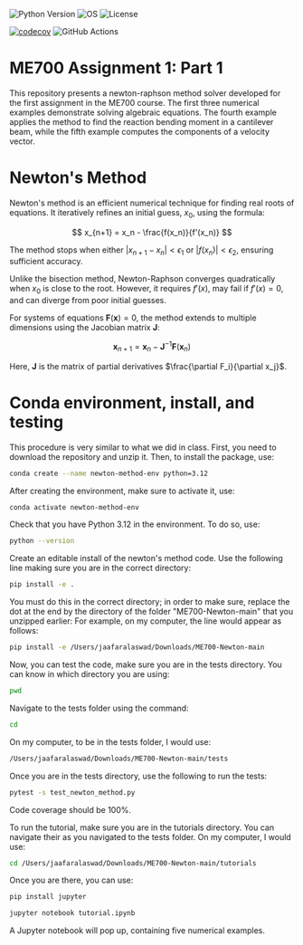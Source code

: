 ![Python Version](https://img.shields.io/badge/python-3.12-blue)
![OS](https://img.shields.io/badge/os-ubuntu%20%7C%20macos%20%7C%20windows-blue)
![License](https://img.shields.io/badge/license-MIT-green)

[![codecov](https://codecov.io/gh/jaafaralaswad/ME700-Newton/branch/main/graph/badge.svg)](https://codecov.io/gh/jaafaralaswad/ME700-Newton) ![GitHub Actions](https://github.com/jaafaralaswad/ME700-Newton/actions/workflows/tests.yml/badge.svg)



# ME700 Assignment 1: Part 1

This repository presents a newton-raphson method solver developed for the first assignment in the ME700 course. The first three numerical examples demonstrate solving algebraic equations. The fourth example applies the method to find the reaction bending moment in a cantilever beam, while the fifth example computes the components of a velocity vector.

# Newton's Method

Newton's method is an efficient numerical technique for finding real roots of equations. It iteratively refines an initial guess, $x_0$, using the formula:  

$$ x_{n+1} = x_n - \frac{f(x_n)}{f'(x_n)} $$

The method stops when either $|x_{n+1} - x_n| < \epsilon_1$ or  $|f(x_n)| < \epsilon_2$, ensuring sufficient accuracy.  

Unlike the bisection method, Newton-Raphson converges quadratically when $x_0$ is close to the root. However, it requires $f'(x)$, may fail if $f'(x) = 0$, and can diverge from poor initial guesses.

For systems of equations  $\mathbf{F}(\mathbf{x}) = 0$, the method extends to multiple dimensions using the Jacobian matrix $\mathbf{J}$:  

$$ \mathbf{x}_{n+1} = \mathbf{x}_n - \mathbf{J}^{-1} \mathbf{F}(\mathbf{x}_n)$$

Here, $\mathbf{J}$ is the matrix of partial derivatives $\frac{\partial F_i}{\partial x_j}$.


# Conda environment, install, and testing

This procedure is very similar to what we did in class. First, you need to download the repository and unzip it. Then, to install the package, use:

```bash
conda create --name newton-method-env python=3.12
```

After creating the environment, make sure to activate it, use:

```bash
conda activate newton-method-env
```

Check that you have Python 3.12 in the environment. To do so, use:

```bash
python --version
```

Create an editable install of the newton's method code. Use the following line making sure you are in the correct directory:

```bash
pip install -e .
```

You must do this in the correct directory; in order to make sure, replace the dot at the end by the directory of the folder "ME700-Newton-main" that you unzipped earlier: For example, on my computer, the line would appear as follows:

```bash
pip install -e /Users/jaafaralaswad/Downloads/ME700-Newton-main
```

Now, you can test the code, make sure you are in the tests directory. You can know in which directory you are using:

```bash
pwd
```

Navigate to the tests folder using the command:

```bash
cd
```

On my computer, to be in the tests folder, I would use:

```bash
/Users/jaafaralaswad/Downloads/ME700-Newton-main/tests
```


Once you are in the tests directory, use the following to run the tests:

```bash
pytest -s test_newton_method.py
```

Code coverage should be 100%.

To run the tutorial, make sure you are in the tutorials directory. You can navigate their as you navigated to the tests folder. On my computer, I would use:

```bash
cd /Users/jaafaralaswad/Downloads/ME700-Newton-main/tutorials
```

Once you are there, you can use:

```bash
pip install jupyter
```

```bash
jupyter notebook tutorial.ipynb
```

A Jupyter notebook will pop up, containing five numerical examples.
